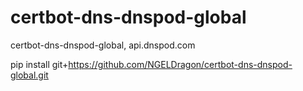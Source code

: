 # certbot-dns-dnspod-global
certbot-dns-dnspod-global,  api.dnspod.com

pip install git+https://github.com/NGELDragon/certbot-dns-dnspod-global.git
